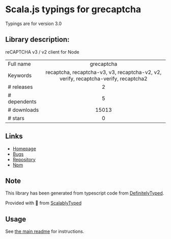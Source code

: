 
# Scala.js typings for grecaptcha

Typings are for version 3.0

## Library description:
reCAPTCHA v3 / v2 client for Node

|                    |                 |
| ------------------ | :-------------: |
| Full name          | grecaptcha |
| Keywords           | recaptcha, recaptcha-v3, v3, recaptcha-v2, v2, verify, recaptcha-verify, recaptcha2 |
| # releases         | 2 |
| # dependents       | 5 |
| # downloads        | 15013 |
| # stars            | 0 |

## Links
- [Homepage](https://github.com/ethanent/grecaptcha#readme)
- [Bugs](https://github.com/ethanent/grecaptcha/issues)
- [Repository](https://github.com/ethanent/grecaptcha)
- [Npm](https://www.npmjs.com/package/grecaptcha)
    


## Note
This library has been generated from typescript code from [DefinitelyTyped](https://definitelytyped.org).

Provided with :purple_heart: from [ScalablyTyped](https://github.com/oyvindberg/ScalablyTyped)

## Usage
See [the main readme](../../readme.md) for instructions.


